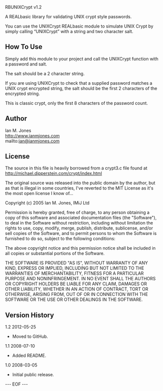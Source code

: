 RBUNIXCrypt v1.2

A REALbasic library for validating UNIX crypt style passwords.

You can use the UNIXCrypt REALbasic module to simulate UNIX Crypt by simply calling “UNIXCrypt” with a string and two character salt.


## How To Use ##

Simply add this module to your project and call the UNIXCrypt function with a password and salt.

The salt should be a 2 character string.

If you are using UNIXCrypt to check that a supplied password matches a UNIX crypt encrypted string,
the salt should be the first 2 characters of the encrypted string.

This is classic crypt, only the first 8 characters of the password count.


## Author ##

Ian M. Jones  
http://www.ianmjones.com  
mailto:ian@ianmjones.com  


## License ##

The source in this file is heavily borrowed from a crypt3.c file found at http://michael.dipperstein.com/crypt/index.html

The original source was released into the public domain by the author, but as that is illegal in some countries, I've reverted to the MIT License as it's the most open license I know of...

Copyright (c) 2005 Ian M. Jones, IMiJ Ltd

Permission is hereby granted, free of charge, to any person
obtaining a copy of this software and associated documentation
files (the "Software"), to deal in the Software without
restriction, including without limitation the rights to use,
copy, modify, merge, publish, distribute, sublicense, and/or sell
copies of the Software, and to permit persons to whom the
Software is furnished to do so, subject to the following
conditions:

The above copyright notice and this permission notice shall be
included in all copies or substantial portions of the Software.

THE SOFTWARE IS PROVIDED "AS IS", WITHOUT WARRANTY OF ANY KIND,
EXPRESS OR IMPLIED, INCLUDING BUT NOT LIMITED TO THE WARRANTIES
OF MERCHANTABILITY, FITNESS FOR A PARTICULAR PURPOSE AND
NONINFRINGEMENT. IN NO EVENT SHALL THE AUTHORS OR COPYRIGHT
HOLDERS BE LIABLE FOR ANY CLAIM, DAMAGES OR OTHER LIABILITY,
WHETHER IN AN ACTION OF CONTRACT, TORT OR OTHERWISE, ARISING
FROM, OUT OF OR IN CONNECTION WITH THE SOFTWARE OR THE USE OR
OTHER DEALINGS IN THE SOFTWARE.


## Version History ##

1.2 2012-05-25

* Moved to GitHub.

1.1 2008-07-10

* Added README.

1.0 2008-03-05

* Initial public release.

--- EOF ---